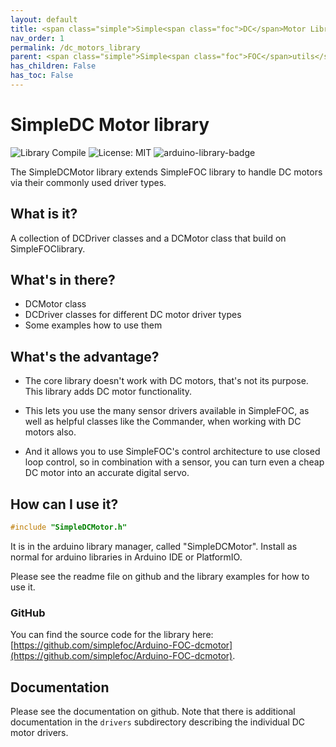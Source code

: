 ```yaml
---
layout: default
title: <span class="simple">Simple<span class="foc">DC</span>Motor Library</span>
nav_order: 1
permalink: /dc_motors_library
parent: <span class="simple">Simple<span class="foc">FOC</span>utils</span>
has_children: False
has_toc: False
---
```



# <span class="simple">Simple<span class="foc">DC</span> Motor</span> library

![Library Compile](https://github.com/simplefoc/Arduino-FOC-dcmotor/workflows/Library%20Compile/badge.svg)
![License: MIT](https://img.shields.io/badge/License-MIT-yellow.svg)
![arduino-library-badge](https://www.ardu-badge.com/badge/SimpleDCMotor.svg?)


The <span class="simple">Simple<span class="foc">DC</span>Motor library</span> extends  <span class="simple">Simple<span class="foc">FOC</span> library to handle DC motors via their commonly used driver types. 

## What is it?

A collection of DCDriver classes and a DCMotor class that build on <span class="simple">Simple<span class="foc">FOC</span>library</span>.

## What's in there?

- DCMotor class
- DCDriver classes for different DC motor driver types
- Some examples how to use them

## What's the advantage?

- The core library doesn't work with DC motors, that's not its purpose. This library adds DC motor functionality.

- This lets you use the many sensor drivers available in SimpleFOC, as well as helpful classes like the Commander, when working with DC motors also.

- And it allows you to use SimpleFOC's control architecture to use closed loop control, so in combination with a sensor, you can turn even a cheap DC motor into an accurate digital servo.

## How can I use it?

```cpp
#include "SimpleDCMotor.h"
```

It is in the arduino library manager, called "SimpleDCMotor". Install as normal for arduino libraries in Arduino IDE or PlatformIO.

Please see the readme file on github and the library examples for how to use it.

### GitHub

You can find the source code for the library here: [https://github.com/simplefoc/Arduino-FOC-dcmotor](https://github.com/simplefoc/Arduino-FOC-dcmotor).


## Documentation

Please see the documentation on github. Note that there is additional documentation in the `drivers` subdirectory describing the individual DC motor drivers.



